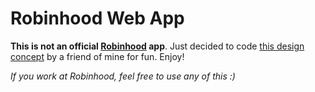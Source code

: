 # Robinhood Web App

**This is not an official [Robinhood](https://www.robinhood.com) app**. Just decided to code [this design concept](https://dribbble.com/shots/2619026-Robinhood-Web-App-Concept-V2) by a friend of mine for fun. Enjoy!

*If you work at Robinhood, feel free to use any of this :)*
